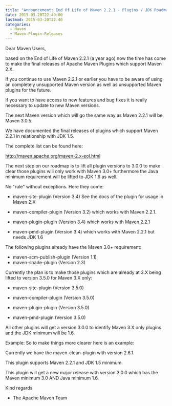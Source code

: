 ```yaml
---
title: "Announcement: End Of Life of Maven 2.2.1 - Plugins / JDK Roadmap"
date: 2015-03-20T22:40:00
lastmod: 2015-03-20T22:40
categories:
  - Maven
  - Maven-Plugin-Releases
---
```

Dear Maven Users,

based on the End of Life of Maven 2.2.1 (a year ago) now the time has
come to make the final releases of Apache Maven Plugins which support
Maven 2.X.

If you continue to use Maven 2.2.1 or earlier you have to be aware of
using an completely unsupported Maven version as well as unsupported
Maven plugins for the future.

If you want to have access to new features and bug fixes it is really
necessary to update to new Maven versions.

The next Maven version which will go the same way as Maven 2.2.1 
will be Maven 3.0.5.

We have documented the final releases of plugins which support Maven
2.2.1 in relationship with JDK 1.5.

The complete list can be found here:

http://maven.apache.org/maven-2.x-eol.html

The next step on our roadmap is to lift all plugin versions to 3.0.0 to
make clear those plugins will only work with Maven 3.0+ furthermore the
Java minimum requirement will be lifted to JDK 1.6 as well.

No "rule" without exceptions. Here they come:

 * maven-site-plugin (Version 3.4)
   See the docs of the plugin for usage in Maven 2.X

 * maven-compiler-plugin (Version 3.2)
   which works with Maven 2.2.1.

 * maven-plugin-plugin (Version 3.4)
   which works with Maven 2.2.1

 * maven-pmd-plugin (Version 3.4)
   which works with Maven 2.2.1 but needs JDK 1.6

The following plugins already have the Maven 3.0+ requirement:

* maven-scm-publish-plugin (Version 1.1)
* maven-shade-plugin (Version 2.3)

Currently the plan is to make those plugins which are already at 3.X
being lifted to version 3.5.0 for Maven 3.X only:

 * maven-site-plugin (Version 3.5.0)

 * maven-compiler-plugin (Version 3.5.0)

 * maven-plugin-plugin (Version 3.5.0)

 * maven-pmd-plugin (Version 3.5.0)

All other plugins will get a version 3.0.0 to identify Maven 3.X only
plugins and the JDK minimum will be 1.6.

Example:
  So to make things more clearer here is an example:

  Currently we have the maven-clean-plugin with version 2.6.1.

  This plugin supports Maven 2.2.1 and JDK 1.5 minimum.

  This plugin will get a new major release with version 3.0.0 
  which has the Maven minimum 3.0 AND Java minimum 1.6.

Kind regards 
- The Apache Maven Team 

